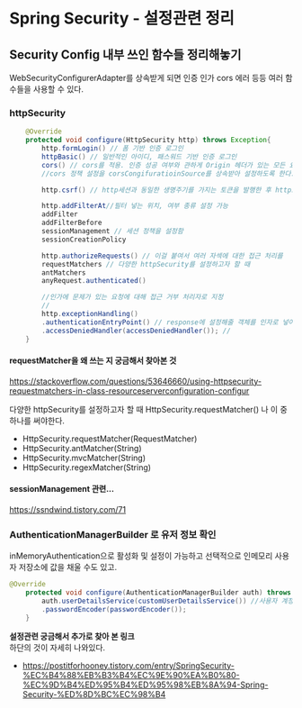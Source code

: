 # Spring Security - 설정관련 정리

## Security Config 내부 쓰인 함수들 정리해놓기
WebSecurityConfigurerAdapter를 상속받게 되면 인증 인가 cors 에러 등등 여러 함수들을 사용할 수 있다. 

### httpSecurity

```java
    @Override
    protected void configure(HttpSecurity http) throws Exception{
        http.formLogin() // 폼 기반 인증 로그인
        httpBasic() // 일반적인 아이디, 패스워드 기반 인증 로그인
        cors() // cors를 적용. 인증 성공 여부와 관하게 Origin 헤더가 있는 모든 요청에 대해 CORS헤를 포함한 응답을 해준다. 
        //cors 정책 설정을 corsCongifuratioinSource를 상속받아 설정하도록 한다. 

        http.csrf() // http세션과 동일한 생명주기를 가지는 토큰을 발행한 후 http요청마다 발행된 토큰이 요청에 포함되어 있는지 검사하는 가장 일반적으로 알려진 방식의 구현이 설정되어있는데 이것을 쓸 것인지 안 쓸 것인지 

        http.addFilterAt//필터 넣는 위치, 여부 종류 설정 가능 
        addFilter
        addFilterBefore
        sessionManagement // 세션 정책을 설정함
        sessionCreationPolicy

        http.authorizeRequests() // 이걸 붙여서 여러 자섹에 대한 접근 처리를 
        requestMatchers // 다양한 httpSecurity를 설정하고자 할 때 
        antMatchers
        anyRequest.authenticated()

        //인가에 문제가 있는 요청에 대해 접근 거부 처리자로 지정
        // 
        http.exceptionHandling()
        .authenticationEntryPoint() // response에 설정해줄 객체를 인자로 넣어주어야 한다. 
        .accessDeniedHandler(accessDeniedHandler()); // 
    }
```

#### requestMatcher을 왜 쓰는 지 궁금해서 찾아본 것   

https://stackoverflow.com/questions/53646660/using-httpsecurity-requestmatchers-in-class-resourceserverconfiguration-configur

다양한 httpSecurity를 설정하고자 할 때 HttpSecurity.requestMatcher() 나 이 중 하나를 써야한다.   
- HttpSecurity.requestMatcher(RequestMatcher)   
- HttpSecurity.antMatcher(String)    
- HttpSecurity.mvcMatcher(String)    
- HttpSecurity.regexMatcher(String)    

#### sessionManagement 관련... 
https://ssndwind.tistory.com/71    

### AuthenticationManagerBuilder 로 유저 정보 확인
inMemoryAuthentication으로 활성화 및 설정이 가능하고 선택적으로 인메모리 사용자 저장소에 값을 채울 수도 있고.   

```java
@Override
	protected void configure(AuthenticationManagerBuilder auth) throws Exception {
		auth.userDetailsService(customUserDetailsService()) //사용자 계정에 데이터를 로딩시켜주기 위해 사용한다. 
		.passwordEncoder(passwordEncoder());
	}
```

**설정관련 궁금해서 추가로 찾아 본 링크**    
하단의 것이 자세히 나와있다.     
- https://postitforhooney.tistory.com/entry/SpringSecurity-%EC%B4%88%EB%B3%B4%EC%9E%90%EA%B0%80-%EC%9D%B4%ED%95%B4%ED%95%98%EB%8A%94-Spring-Security-%ED%8D%BC%EC%98%B4